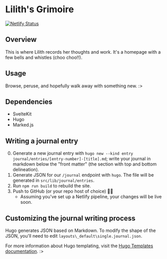 # Lilith's Grimoire

[![Netlify Status](https://api.netlify.com/api/v1/badges/290b8dbe-863a-4b18-bf21-f54faf377eb8/deploy-status)](https://app.netlify.com/sites/jl-a500d3/deploys)

## Overview

This is where Lilith records her thoughts and work. It's a homepage with a few bells and whistles (choo choo!!).

## Usage

Browse, peruse, and hopefully walk away with something new. :>

## Dependencies

- SvelteKit
- Hugo
- Marked.js

## Writing a journal entry

0. Generate a new journal entry with `hugo new --kind entry journal/entries/[entry-number]-[title].md`; write your journal in markdown below the "front matter" (the section with top and bottom delineation).
1. Generate JSON for our `/journal` endpoint with `hugo`. The file will be generated in `src/lib/journal/entries`.
2. Run `npm run build` to rebuild the site.
3. Push to GitHub (or your repo host of choice) 🚀🚀
    - Assuming you've set up a Netlify pipeline, your changes will be live soon.

## Customizing the journal writing process

Hugo generates JSON based on Markdown. To modify the shape of the JSON, you'll need to edit `layouts\_default\single.journal.json`.

For more information about Hugo templating, visit the [Hugo Templates documentation](https://gohugo.io/templates/). :>